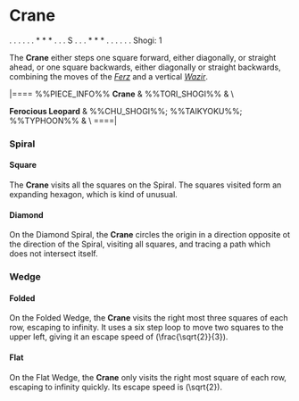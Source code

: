 # Crane

<div class = "movement">
. . . . .
. * * * .
. . S . .
. * * * .
. . . . .
Shogi: 1
</div>

The **Crane** either steps one square forward, either diagonally,
or straight ahead, or one square backwards, either diagonally
or straight backwards, combining the moves of the 
[*Ferz*](ferz.html) and a vertical [*Wazir*](wazir.html).

|====
%%PIECE_INFO%%
  **Crane**
& %%TORI_SHOGI%%
& \\

  **Ferocious Leopard**
& %%CHU_SHOGI%%; %%TAIKYOKU%%; %%TYPHOON%%
& \\
====|

### Spiral

#### Square

The **Crane** visits all the squares on the Spiral. The squares visited
form an expanding hexagon, which is kind of unusual.

#### Diamond

On the Diamond Spiral, the **Crane** circles the origin in a direction
opposite ot the direction of the Spiral, visiting all squares, and
tracing a path which does not intersect itself.

### Wedge

#### Folded

On the Folded Wedge, the **Crane** visits the right most three squares
of each row, escaping to infinity. It uses a six step loop to move
two squares to the upper left, giving it an escape speed of
\(\frac{\sqrt{2}}{3}\).

#### Flat

On the Flat Wedge, the **Crane** only visits the right most square
of each row, escaping to infinity quickly. Its escape speed is
\(\sqrt{2}\).
